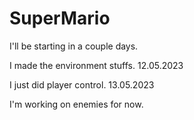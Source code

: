# SuperMario

I'll be starting in a couple days.

I made the environment stuffs. 12.05.2023

I just did player control. 13.05.2023

I'm working on enemies for now.
